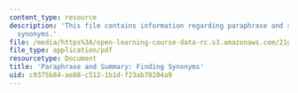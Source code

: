 ```yaml
---
content_type: resource
description: 'This file contains information regarding paraphrase and summary: Finding
  synonyms.'
file: /media/https%3A/open-learning-course-data-rc.s3.amazonaws.com/21g-228-advanced-workshop-in-writing-for-social-sciences-and-architecture-els-spring-2007/c9375b84ae88c5121b1df23ab70204a9_MIT21G.228S07_synonyms.pdf
file_type: application/pdf
resourcetype: Document
title: 'Paraphrase and Summary: Finding Synonyms'
uid: c9375b84-ae88-c512-1b1d-f23ab70204a9
---
```

